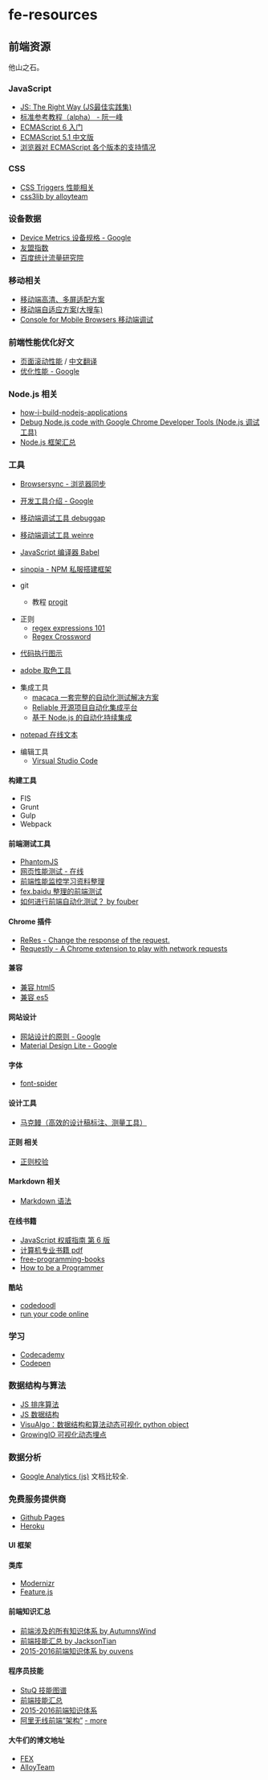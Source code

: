 # fe-resources
## 前端资源
他山之石。

### JavaScript
 - [JS: The Right Way (JS最佳实践集)](http://jstherightway.org/)
 - [标准参考教程（alpha） - 阮一峰](http://javascript.ruanyifeng.com/)
 - [ECMAScript 6 入门](http://es6.ruanyifeng.com/#docs/promise)
 - [ECMAScript 5.1 中文版](https://www.w3.org/html/ig/zh/wiki/ES5/builtins)
 - [浏览器对 ECMAScript 各个版本的支持情况](http://kangax.github.io/compat-table/es5/)

### CSS
 - [CSS Triggers 性能相关](http://csstriggers.com/)
 - [css3lib by alloyteam](http://css3lib.alloyteam.com/)

### 设备数据
 - [Device Metrics 设备规格 - Google](http://www.google.com/design/tool/devices/)
 - [友盟指数](http://www.umindex.com/)
 - [百度统计流量研究院](http://tongji.baidu.com/data/browser)

### 移动相关
 - [移动端高清、多屏适配方案](http://div.io/topic/1092)
 - [移动端自适应方案(大搜车)](http://f2e.souche.com/blog/yi-dong-duan-zi-gua-ying-fang-an/)
 - [Console for Mobile Browsers  移动端调试](https://github.com/liriliri/eruda)

### 前端性能优化好文
- [页面滚动性能](http://www.html5rocks.com/zh/tutorials/speed/scrolling/) / [中文翻译](http://web.jobbole.com/82195/)
- [优化性能 - Google](https://developers.google.com/web/fundamentals/performance/)

### Node.js 相关
- [how-i-build-nodejs-applications](http://blog.ragingflame.co.za/2015/4/1/how-i-build-nodejs-applications)
- [Debug Node.js code with Google Chrome Developer Tools (Node.js 调试工具)](https://github.com/s-a/iron-node)
- [Node.js 框架汇总](http://nodeframework.com/)

### 工具
- [Browsersync - 浏览器同步](http://www.browsersync.io/)
- [开发工具介绍 - Google](https://developers.google.com/web/fundamentals/tools/)
- [移动端调试工具 debuggap](http://www.debuggap.com/)
- [移动端调试工具 weinre](http://people.apache.org/~pmuellr/weinre/docs/latest/)
- [JavaScript 编译器 Babel](https://babeljs.io/)
- [sinopia - NPM 私服搭建框架](https://github.com/rlidwka/sinopia)

- git
  - 教程 [progit](http://iissnan.com/progit/)


* 正则
  - [regex expressions 101](https://regex101.com/)
  - [Regex Cross­word](https://regexcrossword.com/)

- [代码执行图示](http://pythontutor.com/javascript.html)

- [adobe 取色工具](https://color.adobe.com/)

* 集成工具
  - [macaca 一套完整的自动化测试解决方案](https://github.com/alibaba/macaca/blob/master/README.zh.md)
  - [Reliable 开源项目自动化集成平台](https://github.com/reliablejs)
  - [基于 Node.js 的自动化持续集成](https://cnodejs.org/topic/56e8d829cf7763a6045c4af8)

- [notepad 在线文本](http://notepad.cc/) 
* 编辑工具
    - [Virsual Studio Code](https://code.visualstudio.com/)


#### 构建工具
- FIS
- Grunt
- Gulp
- Webpack

#### 前端测试工具
- [PhantomJS](http://phantomjs.org/)
- [网页性能测试 - 在线](http://www.webpagetest.org/)
- [前端性能监控学习资料整理](https://www.zybuluo.com/zhangtao/note/7440)
- [fex.baidu 整理的前端测试](http://fex.baidu.com/blog/2015/07/front-end-test/)
- [如何进行前端自动化测试？ by fouber](https://github.com/fouber/blog/issues/7)

#### Chrome 插件
- [ReRes - Change the response of the request.](https://github.com/hanan198501/ReRes)
- [Requestly - A Chrome extension to play with network requests](https://github.com/requestly/chrome-extension)

#### 兼容
- [兼容 html5](https://github.com/aFarkas/html5shiv)
- [兼容 es5](https://github.com/es-shims/es5-shim)

#### 网站设计
- [网站设计的原则 - Google](https://developers.google.com/web/fundamentals/principles/)
- [Material Design Lite - Google](http://www.getmdl.io/)

#### 字体
- [font-spider](http://font-spider.org/)

#### 设计工具
 - [马克鳗（高效的设计稿标注、测量工具）](http://www.getmarkman.com/)

#### 正则 相关
- [正则校验](https://regex101.com/)

#### Markdown 相关
- [Markdown 语法](https://help.github.com/articles/markdown-basics/)

#### 在线书籍
- [JavaScript 权威指南 第 6 版](http://sysdat.qiniudn.com/PDF/show/index.html?/%0Ciles/&data/Js6)
- [计算机专业书籍 pdf](https://github.com/onestraw/ebook)
- [free-programming-books](https://github.com/vhf/free-programming-books)
- [How to be a Programmer](https://github.com/braydie/HowToBeAProgrammer/)  

#### 酷站
- [codedoodl](http://codedoodl.es/)
- [run your code online](http://code.runnable.com/)

### 学习
- [Codecademy](https://www.codecademy.com)
- [Codepen](http://codepen.io/)

### 数据结构与算法
- [JS 排序算法](https://github.com/benoitvallon/computer-science-in-javascript/tree/master/sorting-algorithms-in-javascript)
- [JS 数据结构](https://github.com/benoitvallon/computer-science-in-javascript/tree/master/data-structures-in-javascript)
- [VisuAlgo：数据结构和算法动态可视化  python object](http://zh.visualgo.net/)
- [GrowingIO 可视化动态埋点](https://help.growingio.com/index.html)

### 数据分析
- [Google Analytics (js)](https://developers.google.com/analytics/devguides/collection/analyticsjs/) 文档比较全.

### 免费服务提供商
- [Github Pages](https://pages.github.com)
- [Heroku](heroku.com)

#### UI 框架

#### 类库
- [Modernizr](https://modernizr.com/)
- [Feature.js](http://featurejs.com/)

#### 前端知识汇总
- [前端涉及的所有知识体系 by AutumnsWind](https://github.com/AutumnsWind/Front-end-tutorial)
- [前端技能汇总  by JacksonTian](https://github.com/JacksonTian/fks)
- [2015-2016前端知识体系 by ouvens](https://github.com/ouvens/frontend-system-map)

#### 程序员技能
- [StuQ 技能图谱](https://github.com/TeamStuQ/skill-map)
- [前端技能汇总](https://github.com/JacksonTian/fks)
- [2015-2016前端知识体系](https://github.com/ouvens/frontend-system-map)
- [阿里无线前端“架构”](https://camo.githubusercontent.com/3f9c3d51b6afe0784ca3b664ca346f78196d77ad/687474703a2f2f696d67322e746263646e2e636e2f4c312f3436312f312f37636164373432316231363761613436323462356666626233386230613435656535643130643632)
[ - more](https://github.com/amfe/article/issues/3)

#### 大牛们的博文地址
-  [FEX](http://fex.baidu.com/)
-  [AlloyTeam](http://alloyteam.github.io/)
